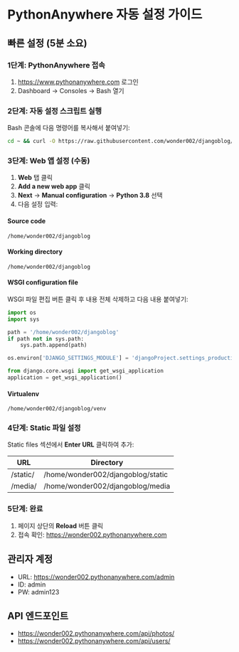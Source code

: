 # PythonAnywhere 자동 설정 가이드

## 빠른 설정 (5분 소요)

### 1단계: PythonAnywhere 접속
1. https://www.pythonanywhere.com 로그인
2. Dashboard → Consoles → Bash 열기

### 2단계: 자동 설정 스크립트 실행
Bash 콘솔에 다음 명령어를 복사해서 붙여넣기:

```bash
cd ~ && curl -O https://raw.githubusercontent.com/wonder002/djangoblog/main/setup_pythonanywhere.sh && bash setup_pythonanywhere.sh
```

### 3단계: Web 앱 설정 (수동)
1. **Web** 탭 클릭
2. **Add a new web app** 클릭
3. **Next** → **Manual configuration** → **Python 3.8** 선택
4. 다음 설정 입력:

#### Source code
```
/home/wonder002/djangoblog
```

#### Working directory  
```
/home/wonder002/djangoblog
```

#### WSGI configuration file
WSGI 파일 편집 버튼 클릭 후 내용 전체 삭제하고 다음 내용 붙여넣기:
```python
import os
import sys

path = '/home/wonder002/djangoblog'
if path not in sys.path:
    sys.path.append(path)

os.environ['DJANGO_SETTINGS_MODULE'] = 'djangoProject.settings_production'

from django.core.wsgi import get_wsgi_application
application = get_wsgi_application()
```

#### Virtualenv
```
/home/wonder002/djangoblog/venv
```

### 4단계: Static 파일 설정
Static files 섹션에서 **Enter URL** 클릭하여 추가:

| URL | Directory |
|-----|-----------|
| /static/ | /home/wonder002/djangoblog/static |
| /media/ | /home/wonder002/djangoblog/media |

### 5단계: 완료
1. 페이지 상단의 **Reload** 버튼 클릭
2. 접속 확인: https://wonder002.pythonanywhere.com

## 관리자 계정
- URL: https://wonder002.pythonanywhere.com/admin
- ID: admin
- PW: admin123

## API 엔드포인트
- https://wonder002.pythonanywhere.com/api/photos/
- https://wonder002.pythonanywhere.com/api/users/